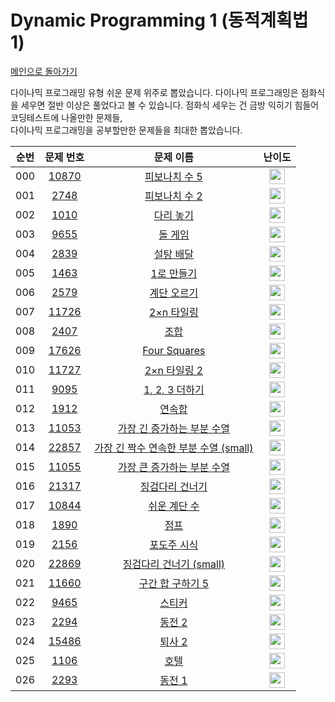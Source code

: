 # Dynamic Programming 1 (동적계획법 1)

[메인으로 돌아가기](https://github.com/Alom-codingTest/codingTest-25-1)

다이나믹 프로그래밍 유형 쉬운 문제 위주로 뽑았습니다.
다이나믹 프로그래밍은 점화식을 세우면 절반 이상은 풀었다고 볼 수 있습니다.
점화식 세우는 건 금방 익히기 힘들어 코딩테스트에 나올만한 문제들,   
다이나믹 프로그래밍을 공부할만한 문제들을 최대한 뽑았습니다.

| 순번  |                                   문제 번호                                   |                                             문제 이름                                             |                                        난이도                                         |
|:---:|:-------------------------------------------------------------------------:|:---------------------------------------------------------------------------------------------:|:----------------------------------------------------------------------------------:|
| 000 | <a href="https://www.acmicpc.net/problem/10870" target="_blank">10870</a> |         <a href="https://www.acmicpc.net/problem/10870" target="_blank">피보나치 수 5</a>          | <img height="25px" width="25px" src="https://static.solved.ac/tier_small/4.svg"/>  |
| 001 |  <a href="https://www.acmicpc.net/problem/2748" target="_blank">2748</a>  |          <a href="https://www.acmicpc.net/problem/2748" target="_blank">피보나치 수 2</a>          | <img height="25px" width="25px" src="https://static.solved.ac/tier_small/5.svg"/>  |
| 002 |  <a href="https://www.acmicpc.net/problem/1010" target="_blank">1010</a>  |           <a href="https://www.acmicpc.net/problem/1010" target="_blank">다리 놓기</a>            | <img height="25px" width="25px" src="https://static.solved.ac/tier_small/6.svg"/>  |
| 003 |  <a href="https://www.acmicpc.net/problem/9655" target="_blank">9655</a>  |            <a href="https://www.acmicpc.net/problem/9655" target="_blank">돌 게임</a>            | <img height="25px" width="25px" src="https://static.solved.ac/tier_small/6.svg"/>  |
| 004 |  <a href="https://www.acmicpc.net/problem/2839" target="_blank">2839</a>  |           <a href="https://www.acmicpc.net/problem/2839" target="_blank">설탕 배달</a>            | <img height="25px" width="25px" src="https://static.solved.ac/tier_small/7.svg"/>  |
| 005 |  <a href="https://www.acmicpc.net/problem/1463" target="_blank">1463</a>  |           <a href="https://www.acmicpc.net/problem/1463" target="_blank">1로 만들기</a>           | <img height="25px" width="25px" src="https://static.solved.ac/tier_small/8.svg"/>  |
| 006 |  <a href="https://www.acmicpc.net/problem/2579" target="_blank">2579</a>  |           <a href="https://www.acmicpc.net/problem/2579" target="_blank">계단 오르기</a>           | <img height="25px" width="25px" src="https://static.solved.ac/tier_small/8.svg"/>  |
| 007 | <a href="https://www.acmicpc.net/problem/11726" target="_blank">11726</a> |          <a href="https://www.acmicpc.net/problem/11726" target="_blank">2×n 타일링</a>          | <img height="25px" width="25px" src="https://static.solved.ac/tier_small/8.svg"/>  |
| 008 |  <a href="https://www.acmicpc.net/problem/2407" target="_blank">2407</a>  |             <a href="https://www.acmicpc.net/problem/2407" target="_blank">조합</a>             | <img height="25px" width="25px" src="https://static.solved.ac/tier_small/8.svg"/>  |
| 009 | <a href="https://www.acmicpc.net/problem/17626" target="_blank">17626</a> |       <a href="https://www.acmicpc.net/problem/17626" target="_blank">Four Squares</a>        | <img height="25px" width="25px" src="https://static.solved.ac/tier_small/8.svg"/>  |
| 010 | <a href="https://www.acmicpc.net/problem/11727" target="_blank">11727</a> |         <a href="https://www.acmicpc.net/problem/11727" target="_blank">2×n 타일링 2</a>         | <img height="25px" width="25px" src="https://static.solved.ac/tier_small/8.svg"/>  |
| 011 |  <a href="https://www.acmicpc.net/problem/9095" target="_blank">9095</a>  |        <a href="https://www.acmicpc.net/problem/9095" target="_blank">1, 2, 3 더하기</a>         | <img height="25px" width="25px" src="https://static.solved.ac/tier_small/8.svg"/>  |
| 012 |  <a href="https://www.acmicpc.net/problem/1912" target="_blank">1912</a>  |            <a href="https://www.acmicpc.net/problem/1912" target="_blank">연속합</a>             | <img height="25px" width="25px" src="https://static.solved.ac/tier_small/9.svg"/>  |
| 013 | <a href="https://www.acmicpc.net/problem/11053" target="_blank">11053</a> |      <a href="https://www.acmicpc.net/problem/11053" target="_blank">가장 긴 증가하는 부분 수열</a>      | <img height="25px" width="25px" src="https://static.solved.ac/tier_small/9.svg"/>  |
| 014 | <a href="https://www.acmicpc.net/problem/22857" target="_blank">22857</a> | <a href="https://www.acmicpc.net/problem/22857" target="_blank">가장 긴 짝수 연속한 부분 수열 (small)</a> | <img height="25px" width="25px" src="https://static.solved.ac/tier_small/9.svg"/>  |
| 015 | <a href="https://www.acmicpc.net/problem/11055" target="_blank">11055</a> |      <a href="https://www.acmicpc.net/problem/11055" target="_blank">가장 큰 증가하는 부분 수열</a>      | <img height="25px" width="25px" src="https://static.solved.ac/tier_small/9.svg"/>  |
| 016 | <a href="https://www.acmicpc.net/problem/21317" target="_blank">21317</a> |         <a href="https://www.acmicpc.net/problem/21317" target="_blank">징검다리 건너기</a>          | <img height="25px" width="25px" src="https://static.solved.ac/tier_small/10.svg"/> |
| 017 | <a href="https://www.acmicpc.net/problem/10844" target="_blank">10844</a> |          <a href="https://www.acmicpc.net/problem/10844" target="_blank">쉬운 계단 수</a>          | <img height="25px" width="25px" src="https://static.solved.ac/tier_small/10.svg"/> |
| 018 |  <a href="https://www.acmicpc.net/problem/1890" target="_blank">1890</a>  |             <a href="https://www.acmicpc.net/problem/1890" target="_blank">점프</a>             | <img height="25px" width="25px" src="https://static.solved.ac/tier_small/10.svg"/> |
| 019 |  <a href="https://www.acmicpc.net/problem/2156" target="_blank">2156</a>  |           <a href="https://www.acmicpc.net/problem/2156" target="_blank">포도주 시식</a>           | <img height="25px" width="25px" src="https://static.solved.ac/tier_small/10.svg"/> |
| 020 | <a href="https://www.acmicpc.net/problem/22869" target="_blank">22869</a> |     <a href="https://www.acmicpc.net/problem/22869" target="_blank">징검다리 건너기 (small)</a>      | <img height="25px" width="25px" src="https://static.solved.ac/tier_small/10.svg"/> |
| 021 | <a href="https://www.acmicpc.net/problem/11660" target="_blank">11660</a> |        <a href="https://www.acmicpc.net/problem/11660" target="_blank">구간 합 구하기 5</a>         | <img height="25px" width="25px" src="https://static.solved.ac/tier_small/10.svg"/> |
| 022 |  <a href="https://www.acmicpc.net/problem/9465" target="_blank">9465</a>  |            <a href="https://www.acmicpc.net/problem/9465" target="_blank">스티커</a>             | <img height="25px" width="25px" src="https://static.solved.ac/tier_small/10.svg"/> |
| 023 |  <a href="https://www.acmicpc.net/problem/2294" target="_blank">2294</a>  |            <a href="https://www.acmicpc.net/problem/2294" target="_blank">동전 2</a>            | <img height="25px" width="25px" src="https://static.solved.ac/tier_small/11.svg"/> |
| 024 | <a href="https://www.acmicpc.net/problem/15486" target="_blank">15486</a> |           <a href="https://www.acmicpc.net/problem/15486" target="_blank">퇴사 2</a>            | <img height="25px" width="25px" src="https://static.solved.ac/tier_small/11.svg"/> |
| 025 |  <a href="https://www.acmicpc.net/problem/1106" target="_blank">1106</a>  |             <a href="https://www.acmicpc.net/problem/1106" target="_blank">호텔</a>             | <img height="25px" width="25px" src="https://static.solved.ac/tier_small/12.svg"/> |
| 026 |  <a href="https://www.acmicpc.net/problem/2293" target="_blank">2293</a>  |            <a href="https://www.acmicpc.net/problem/2293" target="_blank">동전 1</a>            | <img height="25px" width="25px" src="https://static.solved.ac/tier_small/12.svg"/> |